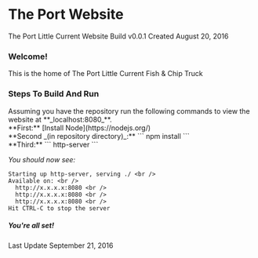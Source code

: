# The Port Website

The Port Little Current Website Build
v0.0.1
Created August 20, 2016
<h3>Welcome!</h3>
This is the home of The Port Little Current Fish & Chip Truck

<h3>Steps To Build And Run</h3>
Assuming you have the repository run the following commands to view the website at **_localhost:8080_**.
<br />
**First:**
[Install Node](https://nodejs.org/)
<br />
**Second _(in repository directory)_:**
``` npm install ```
<br />
**Third:**
``` http-server ```

_You should now see:_ <br />
```
Starting up http-server, serving ./ <br />
Available on: <br />
  http://x.x.x.x:8080 <br />
  http://x.x.x.x:8080 <br />
  http://x.x.x.x:8080 <br />
Hit CTRL-C to stop the server
```

<h5>You're all set!</h5>
Last Update September 21, 2016


